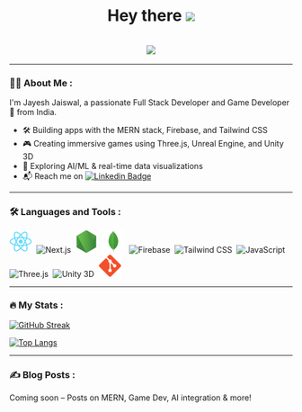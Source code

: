 <div id="header" align="center">
<!--   <img src="https://media0.giphy.com/media/v1.Y2lkPTc5MGI3NjExYjNjcmRzaTl6cGJzczdlNmJjdWZud2cwMzJtYndkbWZ1aDMyNGtubiZlcD12MV9pbnRlcm5hbF9naWZfYnlfaWQmY3Q9Zw/S9d8XB557e8phGLBVS/giphy.gif" width="250"/> -->

  <h1>
    Hey there
    <img src="https://media.giphy.com/media/hvRJCLFzcasrR4ia7z/giphy.gif" width="30px"/>
  </h1>

  <img src="https://komarev.com/ghpvc/?username=JayeshJaiswal&style=flat-square&color=blue" alt=""/>
</div>

<div align="center">
<!--   <img src="https://media.giphy.com/media/dWesBcTLavkZuG35MI/giphy.gif" width="600" height="300"/> -->
    <img src="https://media0.giphy.com/media/v1.Y2lkPTc5MGI3NjExYjNjcmRzaTl6cGJzczdlNmJjdWZud2cwMzJtYndkbWZ1aDMyNGtubiZlcD12MV9pbnRlcm5hbF9naWZfYnlfaWQmY3Q9Zw/S9d8XB557e8phGLBVS/giphy.gif" width="300"/>
</div>

---

### :man_technologist: About Me :

I'm Jayesh Jaiswal, a passionate Full Stack Developer and Game Developer 🚀 from India.

- 🛠️ Building apps with the MERN stack, Firebase, and Tailwind CSS  
- 🎮 Creating immersive games using Three.js, Unreal Engine, and Unity 3D  
- 🧠 Exploring AI/ML & real-time data visualizations  
- 📬 Reach me on [![Linkedin Badge](https://img.shields.io/badge/-JayeshJaiswal-blue?style=flat&logo=Linkedin&logoColor=white)](https://www.linkedin.com/in/jayesh-jaiswal-920972201//)

---

### :hammer_and_wrench: Languages and Tools :
<div>
  <img src="https://github.com/devicons/devicon/blob/master/icons/react/react-original.svg" title="React" alt="React" width="40" height="40"/>&nbsp;
  <img src="https://cdn.jsdelivr.net/gh/devicons/devicon/icons/nextjs/nextjs-original.svg" title="Next.js" alt="Next.js" width="40" height="40"/>&nbsp;
  <img src="https://github.com/devicons/devicon/blob/master/icons/nodejs/nodejs-original.svg" title="Node.js" alt="Node.js" width="40" height="40"/>&nbsp;
  <img src="https://github.com/devicons/devicon/blob/master/icons/mongodb/mongodb-original.svg" title="MongoDB" alt="MongoDB" width="40" height="40"/>&nbsp;
  <img src="https://cdn.jsdelivr.net/gh/devicons/devicon/icons/firebase/firebase-plain.svg" title="Firebase" alt="Firebase" width="40" height="40"/>&nbsp;
  <img src="https://www.vectorlogo.zone/logos/tailwindcss/tailwindcss-icon.svg" title="Tailwind CSS" alt="Tailwind CSS" width="40" height="40"/>&nbsp;
  <img src="https://cdn.jsdelivr.net/gh/devicons/devicon/icons/javascript/javascript-original.svg" title="JavaScript" alt="JavaScript" width="40" height="40"/>&nbsp;
  <img src="https://threejs.org/files/favicon.ico" title="Three.js" alt="Three.js" width="40" height="40"/>&nbsp;
<!--   <img src="https://upload.wikimedia.org/wikipedia/commons/1/1b/Unreal_Engine_Logo.svg" title="Unreal Engine" alt="Unreal Engine" width="40" height="40"/>&nbsp; -->
  <img src="https://cdn.worldvectorlogo.com/logos/unity-69.svg" title="Unity 3D" alt="Unity 3D" width="40" height="40"/>&nbsp;
  <img src="https://github.com/devicons/devicon/blob/master/icons/git/git-original.svg" title="Git" alt="Git" width="40" height="40"/>
</div>

---

### :fire: My Stats :

[![GitHub Streak](http://github-readme-streak-stats.herokuapp.com?user=J-Jaiswal&theme=dark&background=000000)](https://git.io/streak-stats)

[![Top Langs](https://github-readme-stats.vercel.app/api/top-langs/?username=J-Jaiswal&layout=compact&theme=vision-friendly-dark)](https://github.com/anuraghazra/github-readme-stats)

---

### :writing_hand: Blog Posts :

<p>Coming soon – Posts on MERN, Game Dev, AI integration & more!</p>
